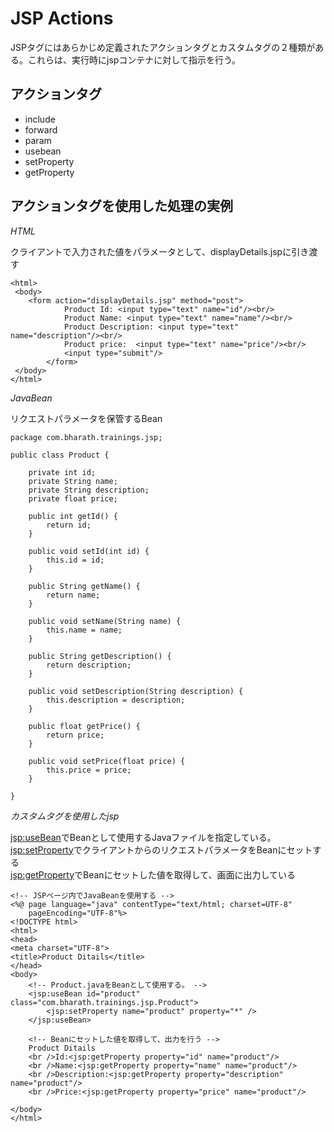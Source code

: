 # JSP Actions
JSPタグにはあらかじめ定義されたアクションタグとカスタムタグの２種類がある。これらは、実行時にjspコンテナに対して指示を行う。

## アクションタグ
* include
* forward
* param
* usebean
* setProperty
* getProperty

## アクションタグを使用した処理の実例
*HTML*

クライアントで入力された値をパラメータとして、displayDetails.jspに引き渡す
```
<html>
 <body>
  	<form action="displayDetails.jsp" method="post">
			Product Id: <input type="text" name="id"/><br/>
			Product Name: <input type="text" name="name"/><br/>
			Product Description: <input type="text" name="description"/><br/>
			Product price:  <input type="text" name="price"/><br/>
			<input type="submit"/>
		</form>
 </body>
</html>
```

*JavaBean*

リクエストパラメータを保管するBean
```
package com.bharath.trainings.jsp;

public class Product {

	private int id;
	private String name;
	private String description;
	private float price;

	public int getId() {
		return id;
	}

	public void setId(int id) {
		this.id = id;
	}

	public String getName() {
		return name;
	}

	public void setName(String name) {
		this.name = name;
	}

	public String getDescription() {
		return description;
	}

	public void setDescription(String description) {
		this.description = description;
	}

	public float getPrice() {
		return price;
	}

	public void setPrice(float price) {
		this.price = price;
	}

}

```

*カスタムタグを使用したjsp*

<jsp:useBean>でBeanとして使用するJavaファイルを指定している。<br>
<jsp:setProperty>でクライアントからのリクエストパラメータをBeanにセットする<br>
<jsp:getProperty>でBeanにセットした値を取得して、画面に出力している
```
<!-- JSPページ内でJavaBeanを使用する -->
<%@ page language="java" contentType="text/html; charset=UTF-8"
    pageEncoding="UTF-8"%>
<!DOCTYPE html>
<html>
<head>
<meta charset="UTF-8">
<title>Product Ditails</title>
</head>
<body>
	<!-- Product.javaをBeanとして使用する。 -->
	<jsp:useBean id="product" class="com.bharath.trainings.jsp.Product">
		<jsp:setProperty name="product" property="*" />
	</jsp:useBean>
	
	<!-- Beanにセットした値を取得して、出力を行う -->
	Product Ditails
	<br />Id:<jsp:getProperty property="id" name="product"/>
	<br />Name:<jsp:getProperty property="name" name="product"/>
	<br />Description:<jsp:getProperty property="description" name="product"/>
	<br />Price:<jsp:getProperty property="price" name="product"/>

</body>
</html>
```
